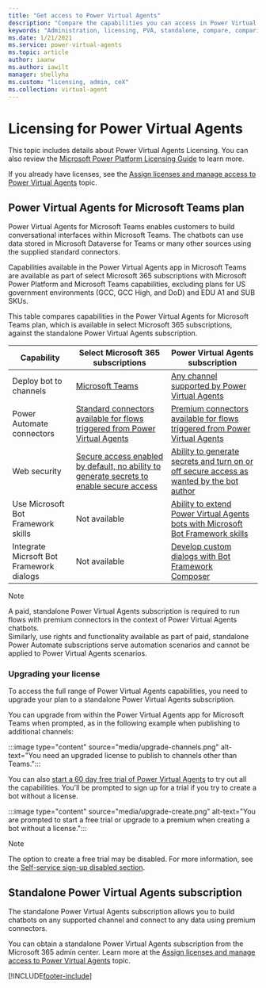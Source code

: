 ```yaml
---
title: "Get access to Power Virtual Agents"
description: "Compare the capabilities you can access in Power Virtual Agents depending on whether you have a Microsoft 365 subscription or standalone Power Virtual Agents subscription."
keywords: "Administration, licensing, PVA, standalone, compare, comparison"
ms.date: 1/21/2021
ms.service: power-virtual-agents
ms.topic: article
author: iaanw
ms.author: iawilt
manager: shellyha
ms.custom: "licensing, admin, ceX"
ms.collection: virtual-agent
---
```


# Licensing for Power Virtual Agents

This topic includes details about Power Virtual Agents Licensing. You can also review the [Microsoft Power Platform Licensing Guide](https://go.microsoft.com/fwlink/?linkid=2085130) to learn more.

If you already have licenses, see the [Assign licenses and manage access to Power Virtual Agents](requirements-licensing.md) topic.


## Power Virtual Agents for Microsoft Teams plan

Power Virtual Agents for Microsoft Teams enables customers to build conversational interfaces within Microsoft Teams. The chatbots can use data stored in Microsoft Dataverse for Teams or many other sources using the supplied standard connectors.

Capabilities available in the Power Virtual Agents app in Microsoft Teams are available as part of select Microsoft 365 subscriptions with Microsoft Power Platform and Microsoft Teams capabilities, excluding plans for US government environments (GCC, GCC High, and DoD) and EDU A1 and SUB SKUs.

This table compares capabilities in the Power Virtual Agents for Microsoft Teams plan, which is available in select Microsoft 365 subscriptions, against the standalone Power Virtual Agents subscription. 


Capability | Select Microsoft 365 subscriptions | Power Virtual Agents subscription
--|--|--
Deploy bot to channels | [Microsoft Teams](teams/publication-add-bot-to-microsoft-teams-teams.md) | [Any channel supported by Power Virtual Agents](publication-fundamentals-publish-channels.md)
Power Automate connectors | [Standard connectors available for flows triggered from Power Virtual Agents](teams/advanced-flow-teams.md) | [Premium connectors available for flows triggered from Power Virtual Agents](advanced-flow.md)
Web security | [Secure access enabled by default, no ability to generate secrets to enable secure access](teams/configure-web-security-teams.md) | [Ability to generate secrets and turn on or off secure access as wanted by the bot author](configure-web-security.md)
Use Microsoft Bot Framework skills | Not available | [Ability to extend Power Virtual Agents bots with Microsoft Bot Framework skills](advanced-use-skills.md)
Integrate Micrsoft Bot Framework dialogs | Not available | [Develop custom dialogs with Bot Framework Composer](advanced-bot-framework-composer.md)

>[!NOTE]
>A paid, standalone Power Virtual Agents subscription is required to run flows with premium connectors in the context of Power Virtual Agents chatbots.  
Similarly, use rights and functionality available as part of paid, standalone Power Automate subscriptions serve automation scenarios and cannot be applied to Power Virtual Agents scenarios.

### Upgrading your license
To access the full range of Power Virtual Agents capabilities, you need to upgrade your plan to a standalone Power Virtual Agents subscription. 

You can upgrade from within the Power Virtual Agents app for Microsoft Teams when prompted, as in the following example when publishing to additional channels:
   
:::image type="content" source="media/upgrade-channels.png" alt-text="You need an upgraded license to publish to channels other than Teams.":::

You can also [start a 60 day free trial of Power Virtual Agents](https://aka.ms/trypva) to try out all the capabilities. You'll be prompted to sign up for a trial if you try to create a bot without a license.

:::image type="content" source="media/upgrade-create.png" alt-text="You are prompted to start a free trial or upgrade to a premium when creating a bot without a license.":::

>[!NOTE]
>The option to create a free trial may be disabled. For more information, see the [Self-service sign-up disabled section](sign-up-individual.md#self-service-sign-up-disabled).

## Standalone Power Virtual Agents subscription
The standalone Power Virtual Agents subscription allows you to build chatbots on any supported channel and connect to any data using premium connectors. 


You can obtain a standalone Power Virtual Agents subscription from the Microsoft 365 admin center. Learn more at the [Assign licenses and manage access to Power Virtual Agents](requirements-licensing.md) topic.


[!INCLUDE[footer-include](includes/footer-banner.md)]